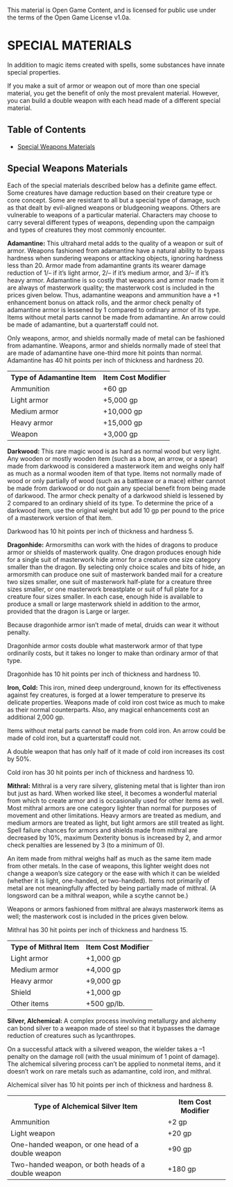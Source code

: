 This material is Open Game Content, and is licensed for public use under the terms of the Open Game License v1.0a.

# SPECIAL MATERIALS

In addition to magic items created with spells, some substances have innate special properties.

If you make a suit of armor or weapon out of more than one special material, you get the benefit of only the most prevalent material. However, you can build a double weapon with each head made of a different special material.

## Table of Contents

- [Special Weapons Materials](#special-weapons-materials)

## Special Weapons Materials

Each of the special materials described below has a definite game effect. Some creatures have damage reduction based on their creature type or core concept. Some are resistant to all but a special type of damage, such as that dealt by evil-aligned weapons or bludgeoning weapons. Others are vulnerable to weapons of a particular material. Characters may choose to carry several different types of weapons, depending upon the campaign and types of creatures they most commonly encounter.

**Adamantine:** This ultrahard metal adds to the quality of a weapon or suit of armor. Weapons fashioned from adamantine have a natural ability to bypass hardness when sundering weapons or attacking objects, ignoring hardness less than 20. Armor made from adamantine grants its wearer damage reduction of 1/– if it’s light armor, 2/– if it’s medium armor, and 3/– if it’s heavy armor. Adamantine is so costly that weapons and armor made from it are always of masterwork quality; the masterwork cost is included in the prices given below. Thus, adamantine weapons and ammunition have a +1 enhancement bonus on attack rolls, and the armor check penalty of adamantine armor is lessened by 1 compared to ordinary armor of its type. Items without metal parts cannot be made from adamantine. An arrow could be made of adamantine, but a quarterstaff could not.

Only weapons, armor, and shields normally made of metal can be fashioned from adamantine. Weapons, armor and shields normally made of steel that are made of adamantine have one-third more hit points than normal. Adamantine has 40 hit points per inch of thickness and hardness 20.

<table data-debug="no-caption" class="half-width-table"><tbody><tr><th>Type of Adamantine Item</th><th>Item Cost Modifier</th></tr><tr><td>Ammunition</td><td>+60 gp</td></tr><tr><td>Light armor</td><td>+5,000 gp</td></tr><tr><td>Medium armor</td><td>+10,000 gp</td></tr><tr><td>Heavy armor</td><td>+15,000 gp</td></tr><tr><td>Weapon</td><td>+3,000 gp</td></tr></tbody></table>

**Darkwood:** This rare magic wood is as hard as normal wood but very light. Any wooden or mostly wooden item (such as a bow, an arrow, or a spear) made from darkwood is considered a masterwork item and weighs only half as much as a normal wooden item of that type. Items not normally made of wood or only partially of wood (such as a battleaxe or a mace) either cannot be made from darkwood or do not gain any special benefit from being made of darkwood. The armor check penalty of a darkwood shield is lessened by 2 compared to an ordinary shield of its type. To determine the price of a darkwood item, use the original weight but add 10 gp per pound to the price of a masterwork version of that item.

Darkwood has 10 hit points per inch of thickness and hardness 5.

**Dragonhide:** Armorsmiths can work with the hides of dragons to produce armor or shields of masterwork quality. One dragon produces enough hide for a single suit of masterwork hide armor for a creature one size category smaller than the dragon. By selecting only choice scales and bits of hide, an armorsmith can produce one suit of masterwork banded mail for a creature two sizes smaller, one suit of masterwork half-plate for a creature three sizes smaller, or one masterwork breastplate or suit of full plate for a creature four sizes smaller. In each case, enough hide is available to produce a small or large masterwork shield in addition to the armor, provided that the dragon is Large or larger.

Because dragonhide armor isn’t made of metal, druids can wear it without penalty.

Dragonhide armor costs double what masterwork armor of that type ordinarily costs, but it takes no longer to make than ordinary armor of that type.

Dragonhide has 10 hit points per inch of thickness and hardness 10.

**Iron, Cold:** This iron, mined deep underground, known for its effectiveness against fey creatures, is forged at a lower temperature to preserve its delicate properties. Weapons made of cold iron cost twice as much to make as their normal counterparts. Also, any magical enhancements cost an additional 2,000 gp.

Items without metal parts cannot be made from cold iron. An arrow could be made of cold iron, but a quarterstaff could not.

A double weapon that has only half of it made of cold iron increases its cost by 50%.

Cold iron has 30 hit points per inch of thickness and hardness 10.

**Mithral:** Mithral is a very rare silvery, glistening metal that is lighter than iron but just as hard. When worked like steel, it becomes a wonderful material from which to create armor and is occasionally used for other items as well. Most mithral armors are one category lighter than normal for purposes of movement and other limitations. Heavy armors are treated as medium, and medium armors are treated as light, but light armors are still treated as light. Spell failure chances for armors and shields made from mithral are decreased by 10%, maximum Dexterity bonus is increased by 2, and armor check penalties are lessened by 3 (to a minimum of 0).

An item made from mithral weighs half as much as the same item made from other metals. In the case of weapons, this lighter weight does not change a weapon’s size category or the ease with which it can be wielded (whether it is light, one-handed, or two-handed). Items not primarily of metal are not meaningfully affected by being partially made of mithral. (A longsword can be a mithral weapon, while a scythe cannot be.)

Weapons or armors fashioned from mithral are always masterwork items as well; the masterwork cost is included in the prices given below.

Mithral has 30 hit points per inch of thickness and hardness 15.

<table data-debug="no-caption" class="half-width-table"><tbody><tr><th>Type of Mithral Item</th><th>Item Cost Modifier</th></tr><tr><td>Light armor</td><td>+1,000 gp</td></tr><tr><td>Medium armor</td><td>+4,000 gp</td></tr><tr><td>Heavy armor</td><td>+9,000 gp</td></tr><tr><td>Shield</td><td>+1,000 gp</td></tr><tr><td>Other items</td><td>+500 gp/lb.</td></tr></tbody></table>

**Silver, Alchemical:** A complex process involving metallurgy and alchemy can bond silver to a weapon made of steel so that it bypasses the damage reduction of creatures such as lycanthropes.

On a successful attack with a silvered weapon, the wielder takes a –1 penalty on the damage roll (with the usual minimum of 1 point of damage). The alchemical silvering process can’t be applied to nonmetal items, and it doesn’t work on rare metals such as adamantine, cold iron, and mithral.

Alchemical silver has 10 hit points per inch of thickness and hardness 8.

<table data-debug="no-caption" class="half-width-table"><tbody><tr><th>Type of Alchemical Silver Item</th><th>Item Cost Modifier</th></tr><tr><td>Ammunition</td><td>+2 gp</td></tr><tr><td>Light weapon</td><td>+20 gp</td></tr><tr><td>One-handed weapon, or one head of a double weapon</td><td>+90 gp</td></tr><tr><td>Two-handed weapon, or both heads of a double weapon</td><td>+180 gp</td></tr></tbody></table>
